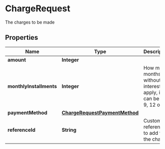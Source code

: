 

# ChargeRequest

The charges to be made

## Properties

| Name | Type | Description | Notes |
|------------ | ------------- | ------------- | -------------|
|**amount** | **Integer** |  |  [optional] |
|**monthlyInstallments** | **Integer** | How many months without interest to apply, it can be 3, 6, 9, 12 or 18 |  [optional] |
|**paymentMethod** | [**ChargeRequestPaymentMethod**](ChargeRequestPaymentMethod.md) |  |  |
|**referenceId** | **String** | Custom reference to add to the charge |  [optional] |



